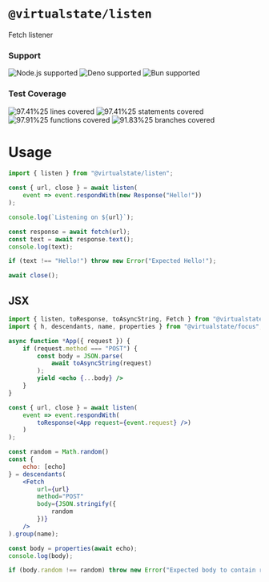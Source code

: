 # `@virtualstate/listen`

Fetch listener

[//]: # (badges)

### Support

 ![Node.js supported](https://img.shields.io/badge/node-%3E%3D18.7.0-blue) ![Deno supported](https://img.shields.io/badge/deno-%3E%3D1.17.0-blue) ![Bun supported](https://img.shields.io/badge/bun-%3E%3D0.1.11-blue) 

### Test Coverage

 ![97.41%25 lines covered](https://img.shields.io/badge/lines-97.41%25-brightgreen) ![97.41%25 statements covered](https://img.shields.io/badge/statements-97.41%25-brightgreen) ![97.91%25 functions covered](https://img.shields.io/badge/functions-97.91%25-brightgreen) ![91.83%25 branches covered](https://img.shields.io/badge/branches-91.83%25-brightgreen)

[//]: # (badges)

# Usage

```typescript
import { listen } from "@virtualstate/listen";

const { url, close } = await listen(
    event => event.respondWith(new Response("Hello!"))
);

console.log(`Listening on ${url}`);

const response = await fetch(url);
const text = await response.text();
console.log(text);

if (text !== "Hello!") throw new Error("Expected Hello!");

await close();
```

## JSX

```jsx
import { listen, toResponse, toAsyncString, Fetch } from "@virtualstate/listen";
import { h, descendants, name, properties } from "@virtualstate/focus";

async function *App({ request }) {
    if (request.method === "POST") {
        const body = JSON.parse(
            await toAsyncString(request)
        );
        yield <echo {...body} />
    }
}

const { url, close } = await listen(
    event => event.respondWith(
        toResponse(<App request={event.request} />)
    )
);

const random = Math.random()
const {
    echo: [echo]
} = descendants(
    <Fetch 
        url={url}
        method="POST"
        body={JSON.stringify({
            random
        })}
    />
).group(name);

const body = properties(await echo);
console.log(body);

if (body.random !== random) throw new Error("Expected body to contain random")
```
